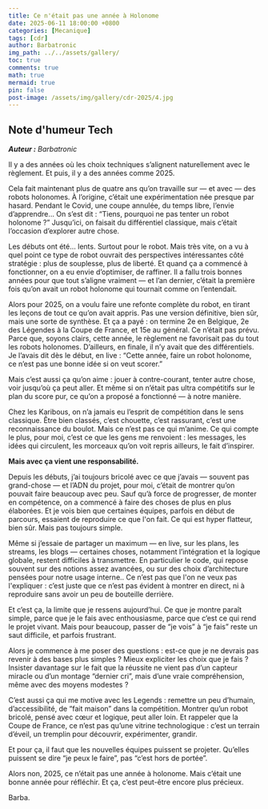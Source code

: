```yaml
---
title: Ce n'était pas une année à Holonome
date: 2025-06-11 18:00:00 +0800  
categories: [Mecanique]  
tags: [cdr]  
author: Barbatronic  
img_path: ../../assets/gallery/
toc: true  
comments: true  
math: true  
mermaid: true  
pin: false
post-image: /assets/img/gallery/cdr-2025/4.jpg
---
```


## Note d'humeur Tech
_**Auteur :**_ _Barbatronic_

Il y a des années où les choix techniques s’alignent naturellement avec le règlement. Et puis, il y a des années comme 2025.

Cela fait maintenant plus de quatre ans qu’on travaille sur — et avec — des robots holonomes. À l’origine, c’était une expérimentation née presque par hasard. Pendant le Covid, une coupe annulée, du temps libre, l’envie d’apprendre… On s’est dit : “Tiens, pourquoi ne pas tenter un robot holonome ?” Jusqu’ici, on faisait du différentiel classique, mais c’était l’occasion d’explorer autre chose.

Les débuts ont été... lents. Surtout pour le robot. Mais très vite, on a vu à quel point ce type de robot ouvrait des perspectives intéressantes côté stratégie : plus de souplesse, plus de liberté. Et quand ça a commencé à fonctionner, on a eu envie d’optimiser, de raffiner. Il a fallu trois bonnes années pour que tout s’aligne vraiment — et l’an dernier, c’était la première fois qu’on avait un robot holonome qui tournait comme on l’entendait.

Alors pour 2025, on a voulu faire une refonte complète du robot, en tirant les leçons de tout ce qu’on avait appris. Pas une version définitive, bien sûr, mais une sorte de synthèse. Et ça a payé : on termine 2e en Belgique, 2e des Légendes à la Coupe de France, et 15e au général. Ce n’était pas prévu. Parce que, soyons clairs, cette année, le règlement ne favorisait pas du tout les robots holonomes. D’ailleurs, en finale, il n’y avait que des différentiels. Je l’avais dit dès le début, en live : “Cette année, faire un robot holonome, ce n’est pas une bonne idée si on veut scorer.”

Mais c’est aussi ça qu’on aime : jouer à contre-courant, tenter autre chose, voir jusqu’où ça peut aller. Et même si on n’était pas ultra compétitifs sur le plan du score pur, ce qu’on a proposé a fonctionné — à notre manière.

Chez les Karibous, on n’a jamais eu l’esprit de compétition dans le sens classique. Être bien classés, c’est chouette, c’est rassurant, c’est une reconnaissance du boulot. Mais ce n’est pas ce qui m’anime. Ce qui compte le plus, pour moi, c’est ce que les gens me renvoient : les messages, les idées qui circulent, les morceaux qu’on voit repris ailleurs, le fait d’inspirer.

**Mais avec ça vient une responsabilité.**

Depuis les débuts, j’ai toujours bricolé avec ce que j’avais — souvent pas grand-chose — et l’ADN du projet, pour moi, c’était de montrer qu’on pouvait faire beaucoup avec peu. Sauf qu’à force de progresser, de monter en compétence, on a commencé à faire des choses de plus en plus élaborées. Et je vois bien que certaines équipes, parfois en début de parcours, essaient de reproduire ce que l'on fait. Ce qui est hyper flatteur, bien sûr. Mais pas toujours simple.

Même si j’essaie de partager un maximum — en live, sur les plans, les streams, les blogs — certaines choses, notamment l’intégration et la logique globale, restent difficiles à transmettre. En particulier le code, qui repose souvent sur des notions assez avancées, ou sur des choix d’architecture pensées pour notre usage interne.. Ce n’est pas que l'on ne veux pas l'expliquer : c’est juste que ce n’est pas évident à montrer en direct, ni à reproduire sans avoir un peu de bouteille derrière.

Et c’est ça, la limite que je ressens aujourd’hui. Ce que je montre paraît simple, parce que je le fais avec enthousiasme, parce que c’est ce qui rend le projet vivant. Mais pour beaucoup, passer de “je vois” à “je fais” reste un saut difficile, et parfois frustrant.

Alors je commence à me poser des questions : est-ce que je ne devrais pas revenir à des bases plus simples ? Mieux expliciter les choix que je fais ? Insister davantage sur le fait que la réussite ne vient pas d’un capteur miracle ou d’un montage “dernier cri”, mais d’une vraie compréhension, même avec des moyens modestes ?

C’est aussi ça qui me motive avec les Legends : remettre un peu d’humain, d’accessibilité, de “fait maison” dans la compétition. Montrer qu’un robot bricolé, pensé avec cœur et logique, peut aller loin. Et rappeler que la Coupe de France, ce n’est pas qu’une vitrine technologique : c’est un terrain d’éveil, un tremplin pour découvrir, expérimenter, grandir.

Et pour ça, il faut que les nouvelles équipes puissent se projeter. Qu’elles puissent se dire “je peux le faire”, pas “c’est hors de portée”.

Alors non, 2025, ce n’était pas une année à holonome. Mais c’était une bonne année pour réfléchir. Et ça, c’est peut-être encore plus précieux.

Barba.
